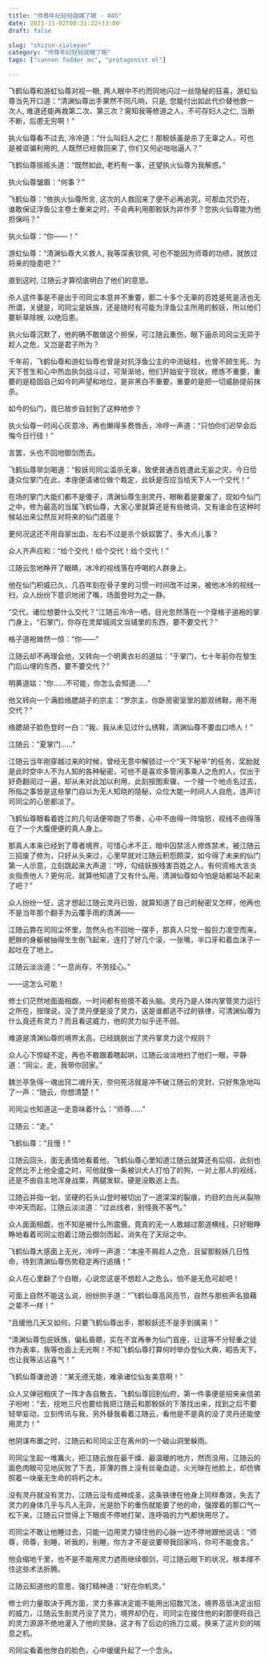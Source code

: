 ```yaml
---
title: "师尊年纪轻轻就瞎了眼 - 045"
date: 2021-11-02T00:31:22+13:00
draft: false

slug: "shizun-xialeyan"
category: "师尊年纪轻轻就瞎了眼"
tags: ["cannon fodder mc", "protagonist ml"]

---
```

飞鹤仙尊和游虹仙尊对视一眼, 两人眼中不约而同地闪过一丝隐秘的狂喜，游虹仙尊当先开口道：“清渊仙尊出手果然不同凡响，只是, 您能付出如此代价替他救一次人, 难道还能再救第二次、第三次？需知我等修道之人，不可存妇人之仁, 当断不断，后患无穷啊！”

执火仙尊看不过去, 冷冷道：“什么叫妇人之仁！那鲛妖虽是杀了无辜之人，可也是被诓骗利用的, 人既然已经救回来了, 你们又何必咄咄逼人？”

飞鹤仙尊摇摇头道：“既然如此, 老朽有一事，还望执火仙尊为我解惑。”

执火仙尊皱眉：“何事？”

飞鹤仙尊：“依执火仙尊所言, 这次的人救回来了便不必再追究，可那血咒仍在，谁敢保证浮鱼公主卷土重来之时，不会再利用那鲛妖为非作歹？您执火仙尊能为他担保吗？”

执火仙尊：“你——！”

游虹仙尊：“清渊仙尊大义救人, 我等深表钦佩, 可也不能因为师尊的功绩，就放过将来的隐患吧？”

直到这时, 江随云才算彻底明白了他们的意思。

杀人这件事是不是出于司同尘本意并不重要，那二十多个无辜的百姓是死是活也无所谓，关键是，司同尘是妖族，还是随时有可能为浮鱼公主所用的鲛妖，所以他们要斩草除根, 以绝后患。

执火仙尊沉默了，他的确不敢做这个担保，可江随云重伤，眼下逼杀司同尘无异于趁人之危，又岂是君子所为？

千年前，飞鹤仙尊和游虹仙尊也曾是对抗浮鱼公主的中流砥柱，也曾不顾生死、为天下苍生和心中热血执剑战斗过，可渐渐地，他们开始安于现状，修炼不重要，重要的是稳固自己如今的声望和地位，是非黑白不重要，重要的是把一切威胁提前抹杀。

如今的仙门，竟已故步自封到了这种地步？

执火仙尊一时间心灰意冷，再也懒得多费唇舌，冷哼一声道：“只怕你们迟早会后悔今日行径！”

言罢，头也不回地御剑而去。

飞鹤仙尊举剑喝道：“鲛妖司同尘滥杀无辜，致使普通百姓遭此无妄之灾，今日恰逢众位掌门在此，本座便请诸位做个裁定，此妖是否应当给天下人一个交代！”

在场的掌门大能们都不是傻子，清渊仙尊生剖灵丹，眼瞅着是要废了，现如今仙门之中，修为最高的当属飞鹤仙尊，大家心里就算还是有些微词，又有谁会在这种时候站出来公然反对将来的仙门首座？

更何况这还不用自家出血，左右不过是杀个妖奴罢了，多大点儿事？

众人齐声应和：“给个交代！给个交代！给个交代！”

江随云忽地睁开了眼睛，冰冷的视线落在呼喝的人群身上。

他在仙门积威已久，几百年刻在骨子里的习惯一时间改不过来，被他冰冷的视线一扫，众人纷纷下意识地闭了嘴，场面登时为之一静。

“交代，诸位想要什么交代？”江随云冷冷一哂，目光忽然落在一个穿格子道袍的掌门身上，“石掌门，你存在灵犀城阅文当铺里的东西，要不要交代？”

格子道袍耸然一惊：“你——”

江随云却不再理会他，又转向一个明黄衣衫的道姑：“于掌门，七十年前你在黎生门后山埋的东西，要不要交代？”

明黄道姑：“你……不可能，你怎么会知道……”

他又转向一个满脸络腮胡子的宗主：“罗宗主，你卧房密室里的那双绣鞋，用不用交代？”

络腮胡子脸色登时一白：“我、我从未见过什么绣鞋，清渊仙尊不要血口喷人！”

江随云：“夏掌门……”

江随云当年刚穿越过来的时候，曾经无意中解锁过一个“天下秘辛”的任务，奖励就是此时空中人不为人知的各种秘密，可他不是喜欢多管闲事乘人之危的人，仅出于好奇翻阅过一遍，却从未对此加以利用，此刻按图索骥，一个接一个地点名过去，所指之事皆是这些掌门自以为无人知晓的隐秘，众位大能一时间人人自危，连声讨司同尘的心思都淡了。

飞鹤仙尊眼看着姓江的几句话便带跑了节奏，心中不由得一阵恼怒，视线不由得落在了一个大腹便便的真人身上。

那真人本来已经到了尊者境界，可惜心术不正，暗中囚禁活人修炼禁术，被江随云三招废了修为，只好从头来过，心里早就对江随云积怨颇深，如今得了未来的仙门第一人示意，立刻跳起来大声道：“哼，勾结妖族残害百姓之人，有何资格大言炎炎指责他人？更何况，就算他知道了又有什么用，清渊仙尊如今怕是站都站不起来了吧？”

众人纷纷一怔，这才想起江随云灵丹已毁，就算知道了自己的秘密又怎样，他再也不是当年那个翻手为云覆手雨的清渊——

江随云靠在司同尘怀里，忽然头也不回地一摆手，那真人只觉一股巨力凌空而来，肥胖的身躯被抽得生生倒飞起来，连打了好几个滚，一张嘴，半口牙和着血沫子一起吐在了地上。

江随云淡淡道：“一息尚存，不劳挂心。”

——这怎么可能！

修士们茫然地面面相觑，一时间都有些摸不着头脑。灵丹乃是人体内掌管灵力运行之所在，按理说，没了灵丹便是没了灵力，这是谁都逃不过的铁律，可清渊仙尊为什么竟还有灵力？而且看这威力，他的灵力似乎还不弱。

难道是清渊仙尊的境界太高，已经跳脱出了灵丹掌灵力这个规则？

众人心下惊疑不定，再也不敢跟着瞎起哄，江随云淡淡地扫了他们一眼，平静道：“同尘，走，我带你回家。”

魏兰亭急得一魂出窍二魂升天，奈何死活就是冲不破江随云的灵封，只好焦急地叫了一声：“随云，你想清楚！”

司同尘也知道这一走意味着什么：“师尊……”

江随云：“走。”

飞鹤仙尊：“且慢！”

江随云回头，面无表情地看着他，飞鹤仙尊心里知道江随云就算还有后招，此刻也定然比不上他全盛之时，可他就像一条被训犬人打怕了的狗，一对上那人的视线，还是不由自主地浑身战栗，两腿发软，硬是没敢追上去。

江随云并指一划，坚硬的石头山登时被切出了一道深深的裂痕，灼目的白光从裂隙中冲天而起，江随云淡淡道：“过此线者，别怪我不客气。”

众人面面相觑，也不知是被什么所震慑，竟真的无一人敢越过那道横线，只好眼睁睁地看着司同尘抱着江随云御剑而起，消失在了天际之中。

飞鹤仙尊大感面上无光，冷哼一声道：“本座不屑趁人之危，且留那鲛妖几日性命，待到清渊仙尊伤势稳定再行追捕！”

众人在心里翻了个白眼，心说您这是不想趁人之危么，怕不是无危可趁吧！

可面上自然不能这么说，纷纷拱手道：“飞鹤仙尊高风亮节，自然与那些声名狼藉之辈不一样！”

“且缓他几天又如何，只要飞鹤仙尊出手，那鲛妖还不是手到擒来！”

“清渊仙尊包庇妖族，偏私昏聩，实在不宜再奉为仙门首座，让这等不分轻重之徒作为表率，我等也面上无光啊！不知飞鹤仙尊打算何时举办登仙大典，昭告天下，也让我等沾沾喜气！”

飞鹤仙尊谦逊道：“某无德无能，难承诸位仙友美意啊！”

众人又弹冠相庆了一阵才各自散去，飞鹤仙尊回到仙府，第一件事便是招来亲信弟子吩咐：“去，挖地三尺也要给我把江随云和那鲛妖的下落找出来，找到之后不要轻举妄动，立刻传讯与我，另外替我看着江随云，看他是不是真的没了灵丹还能使用灵力！”

他阴谋布置之时，江随云和司同尘正在离州的一个破山洞里躲雨。

司同尘生起一堆篝火，把江随云放在最干燥、最温暖的地方，然而没用，江随云的面色肉眼可见地灰败了下去，菲薄的唇上没有丝毫血迹，火光映在他脸上，却仿佛照着一块毫无生命的将朽之木。

没有灵丹就没有灵力，江随云没有成神成圣，这条铁律在他身上同样奏效，失去了灵力的身体几乎与凡人无异，光是肋下的重伤就能要了他的命，强撑着的那口气一松下来，江随云只觉得上下眼皮不停地打架，连呼吸的力气都快用尽了。

司同尘不敢让他睡过去，只能一边用灵力镇住他的心脉一边不停地跟他说话：“师尊，师尊，别睡，听我的，别睡，你方才不是说要带我回家吗，你可不能食言。”

他会缩地千里，也不是不能用灵力遮雨继续御剑，可江随云眼下的状况，根本撑不住这些术法折腾。

江随云知道他的意思，强打精神道：“好在你机灵。”

修士的力量取决于两方面，灵力多寡决定能不能用出招数咒法，境界高低决定出招的威力，江随云生剖灵丹没了灵力，境界却仍在，司同尘在接住他的刹那便将自己的灵力源源不绝地灌入了他的灵脉，这才有了后边的扬刀立威，换来了这片刻的喘息之机。

司同尘看着他惨白的脸色，心中缓缓升起了一个念头。
